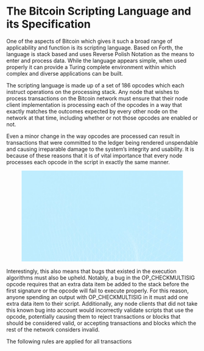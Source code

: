 # The Bitcoin Scripting Language and its Specification

One of the aspects of Bitcoin which gives it such a broad range of applicability and function is its scripting language. Based on Forth, the language is stack based and uses Reverse Polish Notation as the means to enter and process data. While the language appears simple, when used properly it can provide a Turing complete environment within which complex and diverse applications can be built.

The scripting language is made up of a set of 186 opcodes which each instruct operations on the processing stack. Any node that wishes to process transactions on the Bitcoin network must ensure that their node client implementation is processing each of the opcodes in a way that exactly matches the outcomes expected by every other node on the network at that time, including whether or not those opcodes are enabled or not.

Even a minor change in the way opcodes are processed can result in transactions that were committed to the ledger being rendered unspendable and causing irreparable damage to the system’s integrity and usability. It is because of these reasons that it is of vital importance that every node processes each opcode in the script in exactly the same manner.

<figure><img src="../../.gitbook/assets/CHAPTER 2 GIF 10.gif" alt=""><figcaption></figcaption></figure>

Interestingly, this also means that bugs that existed in the execution algorithms must also be upheld. Notably, a bug in the OP\_CHECKMULTISIG opcode requires that an extra data item be added to the stack before the first signature or the opcode will fail to execute properly. For this reason, anyone spending an output with OP\_CHECKMULTISIG in it must add one extra data item to their script. Additionally, any node clients that did not take this known bug into account would incorrectly validate scripts that use the opcode, potentially causing them to reject transactions or blocks that should be considered valid, or accepting transactions and blocks which the rest of the network considers invalid.

The following rules are applied for all transactions
